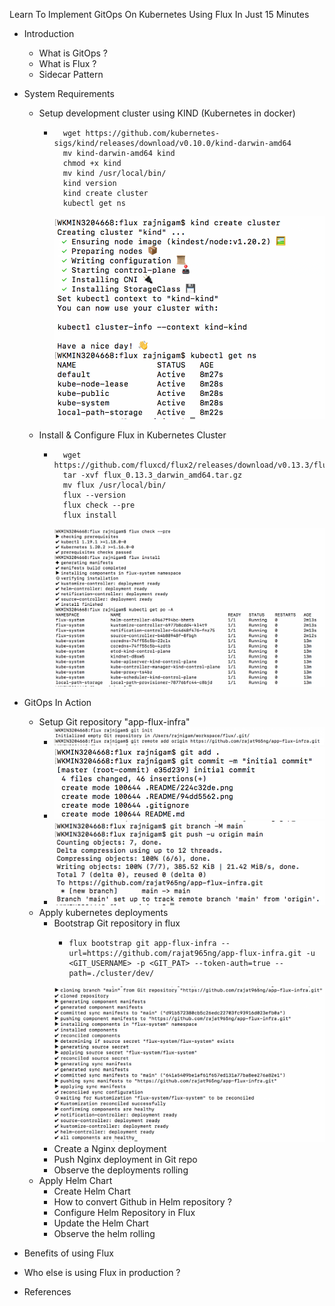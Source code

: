 Learn To Implement GitOps On Kubernetes Using Flux In Just 15 Minutes
- Introduction
  - What is GitOps ?
  - What is Flux ?
  - Sidecar Pattern
- System Requirements
  - Setup development cluster using KIND (Kubernetes in docker)
    - ```
        wget https://github.com/kubernetes-sigs/kind/releases/download/v0.10.0/kind-darwin-amd64
        mv kind-darwin-amd64 kind
        chmod +x kind
        mv kind /usr/local/bin/
        kind version
        kind create cluster
        kubectl get ns
      ```
      ![](.README/224c32de.png)

  - Install & Configure Flux in Kubernetes Cluster  
    - ```
        wget https://github.com/fluxcd/flux2/releases/download/v0.13.3/flux_0.13.3_darwin_amd64.tar.gz
        tar -xvf flux_0.13.3_darwin_amd64.tar.gz
        mv flux /usr/local/bin/
        flux --version
        flux check --pre
        flux install
      ```
      ![](.README/94dd5562.png)

- GitOps In Action
  - Setup Git repository "app-flux-infra"
    - ![](.README/d95b4d71.png)
    - ![](.README/a8a9d248.png)
    - ![](.README/6265978c.png)
  - Apply kubernetes deployments
    - Bootstrap Git repository in flux
      - ```
        flux bootstrap git app-flux-infra --url=https://github.com/rajat965ng/app-flux-infra.git -u <GIT_USERNAME> -p <GIT_PAT> --token-auth=true --path=./cluster/dev/
        ```
      ![](.README/7ac12368.png)  
    - Create a Nginx deployment
    - Push Nginx deployment in Git repo
    - Observe the deployments rolling
  - Apply Helm Chart
    - Create Helm Chart
    - How to convert Github in Helm repository ?
    - Configure Helm Repository in Flux
    - Update the Helm Chart
    - Observe the helm rolling
- Benefits of using Flux
- Who else is using Flux in production ?
- References